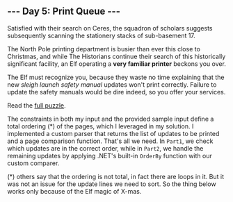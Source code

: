 ## --- Day 5: Print Queue ---
Satisfied with their search on Ceres, the squadron of scholars suggests subsequently scanning the stationery stacks of sub-basement 17.

The North Pole printing department is busier than ever this close to Christmas, and while The Historians continue their search of this historically significant facility, an Elf operating a **very familiar printer** beckons you over.

The Elf must recognize you, because they waste no time explaining that the new <em>sleigh launch safety manual</em> updates won't print correctly. Failure to update the safety manuals would be dire indeed, so you offer your services.

Read the [full puzzle](https://adventofcode.com/2024/day/5).

The constraints in both my input and the provided sample input define a total ordering (*) of the pages, which I leveraged in my solution. I implemented a custom parser that returns the list of updates to be printed and a page comparison function. That's all we need. In `Part1`, we check which updates are in the correct order, while in `Part2`, we handle the remaining updates by applying .NET's built-in `OrderBy` function with our custom comparer.

(*) others say that the ordering is not total, in fact there are loops in it. But it was not an issue for the update lines we need to sort. So the thing below works only because of the Elf magic of X-mas.
